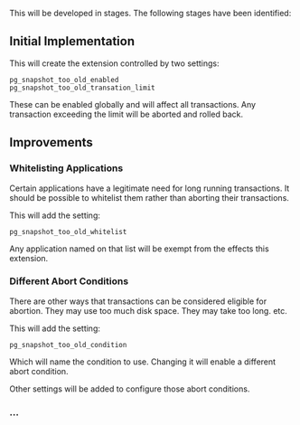 This will be developed in stages. The following stages have been identified:

Initial Implementation
----------------------

This will create the extension controlled by two settings:

    pg_snapshot_too_old_enabled
    pg_snapshot_too_old_transation_limit

These can be enabled globally and will affect all transactions.
Any transaction exceeding the limit will be aborted and rolled back.

Improvements
------------

### Whitelisting Applications

Certain applications have a legitimate need for long running transactions. It
should be possible to whitelist them rather than aborting their transactions.

This will add the setting:

    pg_snapshot_too_old_whitelist

Any application named on that list will be exempt from the effects this
extension.

### Different Abort Conditions

There are other ways that transactions can be considered eligible for abortion.
They may use too much disk space. They may take too long. etc.

This will add the setting:

    pg_snapshot_too_old_condition

Which will name the condition to use. Changing it will enable a different abort
condition.

Other settings will be added to configure those abort conditions.

### ...
